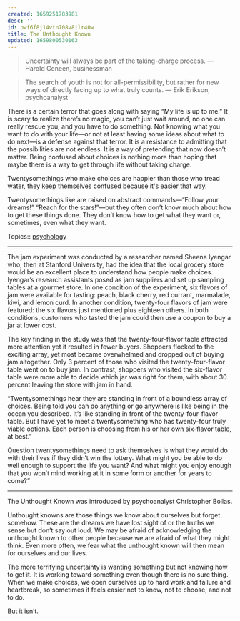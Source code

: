 ```yaml
---
created: 1659251783981
desc: ''
id: pwf6f8j14vtn708v8ilr40w
title: The Unthought Known
updated: 1659800530163
---
```

   
> Uncertainty will always be part of the taking-charge process. — Harold Geneen, businessman   
   
> The search of youth is not for all-permissibility, but rather for new ways of directly facing up to what truly counts. — Erik Erikson, psychoanalyst   
   
There is a certain terror that goes along with saying “My life is up to me.” It is scary to realize there’s no magic, you can’t just wait around, no one can really rescue you, and you have to do something. Not knowing what you want to do with your life—or not at least having some ideas about what to do next—is a defense against that terror. It is a resistance to admitting that the possibilities are not endless. It is a way of pretending that now doesn’t matter. Being confused about choices is nothing more than hoping that maybe there is a way to get through life without taking charge.   
   
Twentysomethings who make choices are happier than those who tread water, they keep themselves confused because it's easier that way.   
   
Twentysomethings like are raised on abstract commands—“Follow your dreams!” “Reach for the stars!”—but they often don’t know much about how to get these things done. They don’t know how to get what they want or, sometimes, even what they want.   
   

   
Topics::  [psychology](../topics/psychology.md)   
   
   
---   
   
The jam experiment was conducted by a researcher named Sheena Iyengar who, then at Stanford University, had the idea that the local grocery store would be an excellent place to understand how people make choices. Iyengar’s research assistants posed as jam suppliers and set up sampling tables at a gourmet store. In one condition of the experiment, six flavors of jam were available for tasting: peach, black cherry, red currant, marmalade, kiwi, and lemon curd. In another condition, twenty-four flavors of jam were featured: the six flavors just mentioned plus eighteen others. In both conditions, customers who tasted the jam could then use a coupon to buy a jar at lower cost.   
   
The key finding in the study was that the twenty-four-flavor table attracted more attention yet it resulted in fewer buyers. Shoppers flocked to the exciting array, yet most became overwhelmed and dropped out of buying jam altogether. Only 3 percent of those who visited the twenty-four-flavor table went on to buy jam. In contrast, shoppers who visited the six-flavor table were more able to decide which jar was right for them, with about 30 percent leaving the store with jam in hand.
   
   
“Twentysomethings hear they are standing in front of a boundless array of choices. Being told you can do anything or go anywhere is like being in the ocean you described. It’s like standing in front of the twenty-four-flavor table. But I have yet to meet a twentysomething who has twenty-four truly viable options. Each person is choosing from his or her own six-flavor table, at best.”   
   
Question twentysomethings need to ask themselves is what they would do with their lives if they didn’t win the lottery. What might you be able to do well enough to support the life you want? And what might you enjoy enough that you won’t mind working at it in some form or another for years to come?”   
   
   
---   
   
The Unthought Known was introduced by psychoanalyst Christopher Bollas.   
   
Unthought knowns are those things we know about ourselves but forget somehow. These are the dreams we have lost sight of or the truths we sense but don’t say out loud. We may be afraid of acknowledging the unthought known to other people because we are afraid of what they might think. Even more often, we fear what the unthought known will then mean for ourselves and our lives.   
   
The more terrifying uncertainty is wanting something but not knowing how to get it. It is working toward something even though there is no sure thing. When we make choices, we open ourselves up to hard work and failure and heartbreak, so sometimes it feels easier not to know, not to choose, and not to do.   
   
But it isn’t.